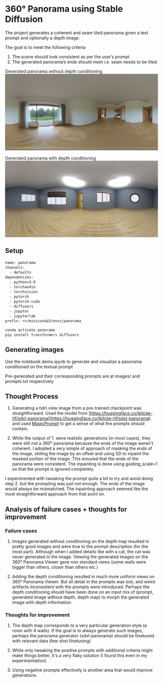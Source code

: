 # 360° Panorama using Stable Diffusion

The project generates a coherent and seam tiled panorama given a text prompt and optionally a depth image.

The goal is to meet the following criteria

1. The scene should look consistent as per the user’s prompt
2. The generated panorama’s ends should meet i.e. seam needs to be tiled.

Generated panorama without depth conditioning
![Drag Racing](images/prompt_0_wo_depth.png)

Generated panorama with depth conditioning
![Drag Racing](images/prompt_0_w_depth.png)


## Setup

```
name: panorama
channels:
  - defaults
dependencies:
  - python=3.9
  - torchaudio
  - torchvision
  - pytorch
  - pytorch-cuda
  - diffusers
  - jupyter
  - jupyterlab
prefix: <>/miniconda3/envs/panorama
```

```
conda activate panorama
pip install transformers diffusers
```

## Generating images

Use the notebook demo.ipynb to generate and visualize a panorama conditioned on the textual prompt

Pre-generated and their corresponding prompts are at images/ and prompts.txt respectively

## Thought Process

1. Generating a hdri view image from a pre-trained checkpoint was straightforward. Used the model from [https://huggingface.co/jbilcke-hf/sdxl-panorama](https://huggingface.co/jbilcke-hf/sdxl-panorama) and used [MagicPrompt](https://huggingface.co/spaces/Gustavosta/MagicPrompt-Stable-Diffusion) to get a sense of what the prompts should contain.

2. While the output of 1. were realistic generations (in most cases), they were still not a 360° panorama because the ends of the image weren't coherent. I adopted a very simple of approach of masking the ends of the image, shiting the image by an offset and using SD to inpaint the masked portion of the image. This ensured that the ends of the panorama were consistent. The inpainting is done using guiding_scale=1 so that the prompt is ignored completely.

I experimented with tweaking the prompt quite a bit to try and avoid doing step 2. but the prompting was just not enough. The ends of the image would always be mismatched. The inpainting approach seemed like the most straightforward approach from that point on.

## Analysis of failure cases + thoughts for improvement

### Failure cases

1. Images generated without conditioning on the depth map resulted in pretty good images and were true to the prompt description (for the most part). Although when I added details like with a cat, the cat was never generated in the image. Viewing the generated images on the 360° Panorama Viewer gave non standard views (some walls were bigger than others, closer than others etc.)

2. Adding the depth conditioning resulted in much more uniform views on 360° Panorama Viewer. But all detail in the prompts was lost, and weird artifacts inconsistent with the prompts were introduced. Perhaps the depth conditioning should have been done on an input mix of (prompt, generated image without depth, depth map) to morph the generated image with depth information.

### Thoughts for improvement

1. The depth map corresponds to a very particular generation style (a room with 4 walls). If the goal is to always generate such images, perhaps the panorama generator (sdxl-panorama) should be finetuned with relevant data (few shot finetuning)

2. While only tweaking the positive prompts with additional criteria might make things better, it's a very flaky solution (I found this even in my experimentation)

3. Using negative prompts effectively is another area that would improve generations.

